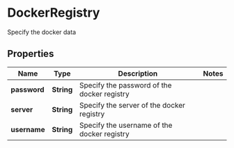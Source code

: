 

# DockerRegistry

Specify the docker data

## Properties

| Name | Type | Description | Notes |
|------------ | ------------- | ------------- | -------------|
|**password** | **String** | Specify the password of the docker registry |  |
|**server** | **String** | Specify the server of the docker registry |  |
|**username** | **String** | Specify the username of the docker registry |  |



